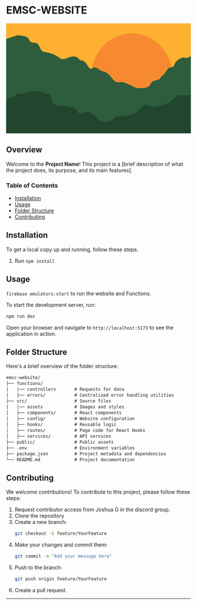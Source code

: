 # EMSC-WEBSITE

<img alt="profile image" src="./src/assets/images/emsc-logo.png" width="600" height="300">

## Overview

Welcome to the **Project Name**! This project is a [brief description of what the project does, its purpose, and its main features].

### Table of Contents

- [Installation](#installation)
- [Usage](#usage)
- [Folder Structure](#folder-structure)
- [Contributing](#contributing)

## Installation

To get a local copy up and running, follow these steps.

1. Run `npm install`

## Usage

`firebase emulators:start` to run the website and Functions.

To start the development server, run:

```bash
npm run dev
```

Open your browser and navigate to `http://localhost:5173` to see the application in action.

## Folder Structure

Here's a brief overview of the folder structure:

```
emsc-website/
├── functions/
|   |── controllers       # Requests for data
│   ├── errors/           # Centralized error handling utilities
├── src/                  # Source files
|   |── assets            # Images and styles
│   ├── components/       # React components
│   ├── config/           # Website configuration
│   ├── hooks/            # Reusable logic
│   ├── routes/           # Page code for React Hooks
│   ├── services/         # API services
├── public/               # Public assets
├── .env                  # Environment variables
├── package.json          # Project metadata and dependencies
└── README.md             # Project documentation
```

## Contributing

We welcome contributions! To contribute to this project, please follow these steps:

1. Request contributor access from Joshua G in the discord group.
2. Clone the repository
3. Create a new branch:
   ```bash
   git checkout -b feature/YourFeature
   ```
4. Make your changes and commit them:
   ```bash
   git commit -m "Add your message here"
   ```
5. Push to the branch:
   ```bash
   git push origin feature/YourFeature
   ```
6. Create a pull request.

---
